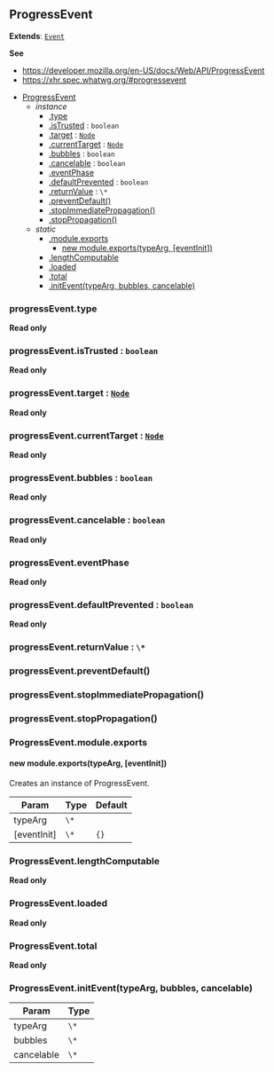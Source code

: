 
<a name="progressevent" id="progressevent"></a>

## ProgressEvent

**Extends**: [`Event`](#event)

**See**

- https://developer.mozilla.org/en-US/docs/Web/API/ProgressEvent
- https://xhr.spec.whatwg.org/#progressevent

* [ProgressEvent](#ProgressEvent)
    * _instance_
        * [.type](#event-type)
        * [.isTrusted](#event-istrusted) : `boolean`
        * [.target](#Event+target) : [`Node`](#node)
        * [.currentTarget](#Event+currentTarget) : [`Node`](#node)
        * [.bubbles](#event-bubbles) : `boolean`
        * [.cancelable](#event-cancelable) : `boolean`
        * [.eventPhase](#event-eventphase)
        * [.defaultPrevented](#event-defaultprevented) : `boolean`
        * [.returnValue](#event-returnvalue) : `\*`
        * [.preventDefault()](#event-preventdefault)
        * [.stopImmediatePropagation()](#event-stopimmediatepropagation)
        * [.stopPropagation()](#event-stoppropagation)
    * _static_
        * [.module.exports](#progressevent-module-exports)
            * [new module.exports(typeArg, [eventInit])](#new-progressevent-module-exports-new)
        * [.lengthComputable](#progressevent-lengthcomputable)
        * [.loaded](#progressevent-loaded)
        * [.total](#progressevent-total)
        * [.initEvent(typeArg, bubbles, cancelable)](#progressevent-initevent)

<a name="event-type" id="event-type"></a>

### progressEvent.type

**Read only**

<a name="event-istrusted" id="event-istrusted"></a>

### progressEvent.isTrusted : `boolean`

**Read only**

<a name="event-target" id="event-target"></a>

### progressEvent.target : [`Node`](#node)

**Read only**

<a name="event-currenttarget" id="event-currenttarget"></a>

### progressEvent.currentTarget : [`Node`](#node)

**Read only**

<a name="event-bubbles" id="event-bubbles"></a>

### progressEvent.bubbles : `boolean`

**Read only**

<a name="event-cancelable" id="event-cancelable"></a>

### progressEvent.cancelable : `boolean`

**Read only**

<a name="event-eventphase" id="event-eventphase"></a>

### progressEvent.eventPhase

**Read only**

<a name="event-defaultprevented" id="event-defaultprevented"></a>

### progressEvent.defaultPrevented : `boolean`

**Read only**

<a name="event-returnvalue" id="event-returnvalue"></a>

### progressEvent.returnValue : `\*`

<a name="event-preventdefault" id="event-preventdefault"></a>

### progressEvent.preventDefault()

<a name="event-stopimmediatepropagation" id="event-stopimmediatepropagation"></a>

### progressEvent.stopImmediatePropagation()

<a name="event-stoppropagation" id="event-stoppropagation"></a>

### progressEvent.stopPropagation()

<a name="progressevent-module-exports" id="progressevent-module-exports"></a>

### ProgressEvent.module.exports

<a name="new-progressevent-module-exports-new" id="new-progressevent-module-exports-new"></a>

#### new module.exports(typeArg, [eventInit])
Creates an instance of ProgressEvent.

| Param | Type | Default |
| --- | --- | --- |
| typeArg | `\*` |  |
| [eventInit] | `\*` | <code>{}</code> |

<a name="progressevent-lengthcomputable" id="progressevent-lengthcomputable"></a>

### ProgressEvent.lengthComputable

**Read only**

<a name="progressevent-loaded" id="progressevent-loaded"></a>

### ProgressEvent.loaded

**Read only**

<a name="progressevent-total" id="progressevent-total"></a>

### ProgressEvent.total

**Read only**

<a name="progressevent-initevent" id="progressevent-initevent"></a>

### ProgressEvent.initEvent(typeArg, bubbles, cancelable)

| Param | Type |
| --- | --- |
| typeArg | `\*` |
| bubbles | `\*` |
| cancelable | `\*` |

